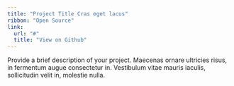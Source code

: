 ```yaml
---
title: "Project Title Cras eget lacus"
ribbon: "Open Source"
link:
  url: "#"
  title: "View on Github"
---
```

Provide a brief description of your project. Maecenas ornare ultricies risus, in fermentum augue consectetur in. Vestibulum vitae mauris iaculis, sollicitudin velit in, molestie nulla.
